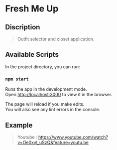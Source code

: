 # Fresh Me Up #

## Discription
> Outfit selector and closet application.

## Available Scripts

In the project directory, you can run:

### `npm start`

Runs the app in the development mode.<br>
Open [http://localhost:3000](http://localhost:3000) to view it in the browser.

The page will reload if you make edits.<br>
You will also see any lint errors in the console.

## Example
> Youtube : https://www.youtube.com/watch?v=Oe0xyl_uSzQ&feature=youtu.be
